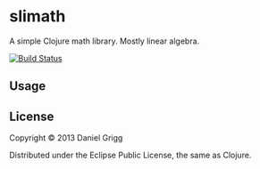 # slimath

A simple Clojure math library.  Mostly linear algebra.

[![Build Status](https://travis-ci.org/danielgrigg/slimath.png?branch=master)](https://travis-ci.org/danielgrigg/slimath)

## Usage

## License

Copyright © 2013 Daniel Grigg

Distributed under the Eclipse Public License, the same as Clojure.
